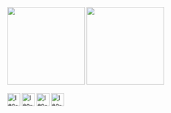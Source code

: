 
<div>
  <img height="180em" src="https://github-readme-stats.vercel.app/api?username=leorufinx&show_icons=true&theme=dark&include_all_commits=true"&count_private=true"/>
<img height="180em" src="https://github-readme-stats.vercel.app/api/top-langs/?username=leorufinx&layout=compact&langs_count=16&theme=dark"/>
</div>

<div style="display: inline_block"><br>
  <img align="center" alt="leo-html " height="30" widht="40" src="https://cdn.jsdelivr.net/gh/devicons/devicon/icons/html5/html5-original.svg">
  <img align="center" alt="leo-css " height="30" widht="40" src="https://cdn.jsdelivr.net/gh/devicons/devicon/icons/css3/css3-original.svg">
  <img align="center" alt="leo-javascript " height="30" widht="40" src="https://cdn.jsdelivr.net/gh/devicons/devicon/icons/javascript/javascript-original.svg">
  <img align="center" alt="leo-java " height="30" widht="40" src="https://cdn.jsdelivr.net/gh/devicons/devicon/icons/java/java-original.svg">
</div>
